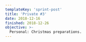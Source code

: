 ```yaml
---
templateKey: 'sprint-post'
title: 'Private #3'
date: 2018-12-16
finished: 2018-12-26
objective: >-
  Personal: Christmas preparations.
---
```


